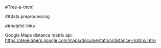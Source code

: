 #Tree-a-thon!

##data preprocessing

<description to come>

##helpful links

Google Maps distance matrix api: https://developers.google.com/maps/documentation/distance-matrix/intro
